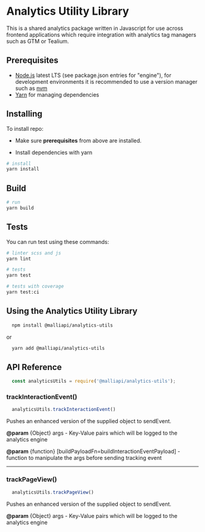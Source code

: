 # Analytics Utility Library
This is a shared analytics package written in Javascript for use across frontend applications which require integration with analytics tag managers such as GTM or Tealium.


## Prerequisites

* [Node.js][node] latest LTS (see package.json entries for "engine"), for development environments it is recommended to use a version manager such as [nvm][nvm]
* [Yarn][yarn] for managing dependencies

 [node]: https://nodejs.org/en/
 [yarn]: https://yarnpkg.com/
 [nvm]: https://github.com/creationix/nvm


## Installing
To install repo:

- Make sure **prerequisites** from above are installed.


- Install dependencies with yarn

```bash
# install
yarn install
```

## Build

```bash
# run
yarn build
```

## Tests
You can run test using these commands:
```bash
# linter scss and js
yarn lint 

# tests
yarn test

# tests with coverage
yarn test:ci
```

## Using the Analytics Utility Library
```bash
  npm install @malliapi/analytics-utils
```
or 
```bash
  yarn add @malliapi/analytics-utils
```

## API Reference
```javascript
  const analyticsUtils = require('@malliapi/analytics-utils');
```

### trackInteractionEvent()
```javascript
  analyticsUtils.trackInteractionEvent()
```
Pushes an enhanced version of the supplied object to sendEvent.

**@param** {Object} args - Key-Value pairs which will be logged to the analytics engine

**@param** {function} [buildPayloadFn=buildInteractionEventPayload] - function to manipulate the args before sending tracking event

----

### trackPageView()
```javascript
  analyticsUtils.trackPageView()
```
Pushes an enhanced version of the supplied object to sendEvent.

**@param** {Object} args - Key-Value pairs which will be logged to the analytics engine
